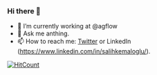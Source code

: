 ### Hi there 👋


- 🔭 I’m currently working at @agflow
- 💬 Ask me anthing. 
- 📫 How to reach me: [Twitter](https://twitter.com/salihkemaloglu) or LinkedIn (https://www.linkedin.com/in/salihkemaloglu/).

[![HitCount](http://hits.dwyl.com/salihkemaloglu/{project}.svg)](http://hits.dwyl.com/salihkemaloglu/{project})
